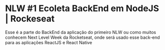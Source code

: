 # NLW #1 Ecoleta BackEnd em NodeJS | Rockeseat

Esse é a parte do BackEnd da aplicação do primeiro NLW ou como muitos conhecem Next Level Week da Rocketseat, onde será usado esse back-end para as aplicações ReactJS e React Native
